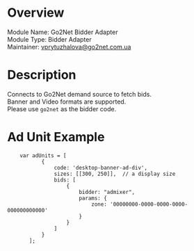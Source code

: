 # Overview

Module Name: Go2Net Bidder Adapter  
Module Type: Bidder Adapter  
Maintainer: vprytuzhalova@go2net.com.ua 

# Description

Connects to Go2Net demand source to fetch bids.  
Banner and Video formats are supported.  
Please use ```go2net``` as the bidder code.  

# Ad Unit Example
```
    var adUnits = [
           {
               code: 'desktop-banner-ad-div',
               sizes: [[300, 250]],  // a display size
               bids: [
                   {
                       bidder: "admixer",
                       params: {
                           zone: '00000000-0000-0000-0000-000000000000'
                       }
                   }
               ]
           }
       ];
```
